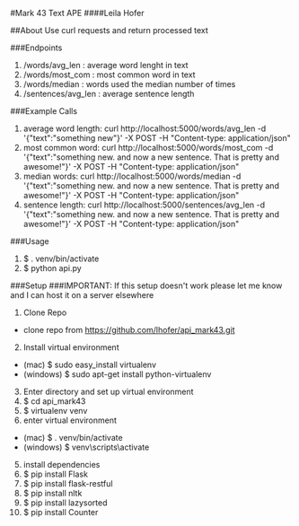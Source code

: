 #Mark 43 Text APE
####Leila Hofer

##About
Use curl requests and return processed text

###Endpoints
1. /words/avg_len : average word lenght in text
2. /words/most_com : most common word in text
3. /words/median : words used the median number of times
4. /sentences/avg_len : average sentence length

###Example Calls
1. average word length: curl http://localhost:5000/words/avg_len -d '{"text":"something new"}' -X POST -H "Content-type: application/json" 
2. most common word: curl http://localhost:5000/words/most_com -d '{"text":"something new. and now a new sentence. That is pretty and awesome!"}' -X POST -H "Content-type: application/json"
3. median words: curl http://localhost:5000/words/median -d '{"text":"something new. and now a new sentence. That is pretty and awesome!"}' -X POST -H "Content-type: application/json"
4. sentence length: curl http://localhost:5000/sentences/avg_len -d '{"text":"something new. and now a new sentence. That is pretty and awesome!"}' -X POST -H "Content-type: application/json"

###Usage
1. $ . venv/bin/activate
2. $ python api.py

###Setup
###IMPORTANT: If this setup doesn't work please let me know and I can host it on a server elsewhere
1. Clone Repo
  * clone repo from https://github.com/lhofer/api_mark43.git
2. Install virtual environment
  * (mac) $ sudo easy_install virtualenv  
  * (windows) $ sudo apt-get install python-virtualenv
3. Enter directory and set up virtual environment
  1. $ cd api_mark43
  2. $ virtualenv venv
4. enter virtual environment 
  * (mac) $ . venv/bin/activate
  * (windows) $ venv\scripts\activate
5. install dependencies
6. $ pip install Flask
7. $ pip install flask-restful
8. $ pip install nltk
9. $ pip install lazysorted
10. $ pip install Counter

